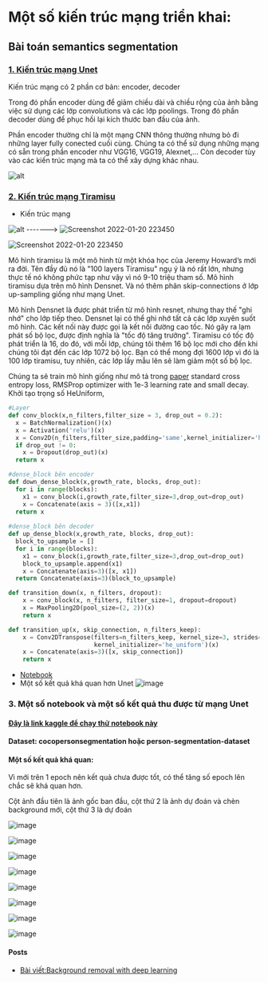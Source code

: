 # Một số kiến trúc mạng triển khai:
## Bài toán semantics segmentation
### [1. Kiến trúc mạng Unet](https://arxiv.org/pdf/1505.04597.pdf)
Kiến trúc mạng có 2 phần cơ bản: encoder, decoder

Trong đó phần encoder dùng để giảm chiều dài và chiều rộng của ảnh bằng việc sử dụng các lớp convolutions và các lớp poolings. Trong đó phần decoder dùng để phục hồi lại kích thước ban đầu của ảnh. 

Phần encoder thường chỉ là một mạng CNN thông thường nhưng bỏ đi những layer fully conected cuối cùng. Chúng ta có thể sử dụng những mạng có sẵn trong phần encoder như VGG16, VGG19, Alexnet,... Còn decoder tùy vào các kiến trúc mạng mà ta có thể xây dựng khác nhau.

![alt](https://i.imgur.com/lKZGO0C.png)


### [2. Kiến trúc mạng Tiramisu](https://arxiv.org/pdf/1611.09326.pdf)

* Kiến trúc mạng

![alt](https://miro.medium.com/max/694/0*8y3DsK9cGoW9tpne.) -------> ![Screenshot 2022-01-20 223450](https://user-images.githubusercontent.com/72034584/150370352-499f67c9-1d87-48c5-857f-cc8ddd4f6a6c.png)

![Screenshot 2022-01-20 223450](https://user-images.githubusercontent.com/72034584/150372015-5adb61f7-bdcd-4bc9-8774-ca478626ced8.png)

Mô hình tiramisu là một mô hình từ một khóa học của Jeremy Howard’s mới ra đời. Tên đầy đủ nó là "100 layers Tiramisu" ngụ ý là nó rất lớn, nhưng thực tế nó không phức tạp như vậy vì nó 9-10 triệu tham số. Mô hình tiramisu dựa trên mô hình Densnet. Và nó thêm phân skip-connections ở lớp up-sampling giống như mạng Unet.  

Mô hình Densnet là được phát triển từ mô hình resnet, nhưng thay thế "ghi nhớ" cho lớp tiếp theo. Densnet lại có thể ghi nhớ tất cả các lớp xuyên suốt mô hình. Các kết nối này được gọi là kết nối đường cao tốc. Nó gây ra lạm phát số bộ lọc, được định nghĩa là "tốc độ tăng trưởng". Tiramisu có tốc độ phát triển là 16, do đó, với mỗi lớp, chúng tôi thêm 16 bộ lọc mới cho đến khi chúng tôi đạt đến các lớp 1072 bộ lọc. Bạn có thể mong đợi 1600 lớp vì đó là 100 lớp tiramisu, tuy nhiên, các lớp lấy mẫu lên sẽ làm giảm một số bộ lọc.


Chúng ta sẽ train mô hình giống như mô tả trong [paper](https://arxiv.org/pdf/1611.09326.pdf) standard cross entropy loss, RMSProp optimizer with 1e-3 learning rate and small decay. Khởi tạo trọng số HeUniform, 

```python
#Layer
def conv_block(x,n_filters,filter_size = 3, drop_out = 0.2):
  x = BatchNormalization()(x)
  x = Activation('relu')(x)
  x = Conv2D(n_filters,filter_size,padding='same',kernel_initializer='he_uniform')(x)
  if drop_out != 0:
    x = Dropout(drop_out)(x)
  return x
```

```python
#dense_block bên encoder
def down_dense_block(x,growth_rate, blocks, drop_out):
  for i in range(blocks):
    x1 = conv_block(i,growth_rate,filter_size=3,drop_out=drop_out)
    x = Concatenate(axis = 3)([x,x1])
  return x
  
#dense_block bên decoder
def up_dense_block(x,growth_rate, blocks, drop_out):
  block_to_upsample = []
  for i in range(blocks):
    x1 = conv_block(i,growth_rate,filter_size=3,drop_out=drop_out)
    block_to_upsample.append(x1)
    x = Concatenate(axis=3)([x, x1])
  return Concatenate(axis=3)(block_to_upsample)
```

```python
def transition_down(x, n_filters, dropout):
    x = conv_block(x, n_filters, filter_size=1, dropout=dropout)
    x = MaxPooling2D(pool_size=(2, 2))(x)
    return x
```

```python
def transition_up(x, skip_connection, n_filters_keep):
    x = Conv2DTranspose(filters=n_filters_keep, kernel_size=3, strides=(2, 2), padding='same', activation='relu',
                        kernel_initializer='he_uniform')(x)
    x = Concatenate(axis=3)([x, skip_connection])
    return x
```

* [Notebook](https://files.fast.ai/part2/lesson14/)
* Một số kết quả khá quan hơn Unet
![image](https://user-images.githubusercontent.com/72034584/150340219-2df1e1eb-9589-4e2f-a090-fd1a460a458c.png)

















### 3. Một số notebook và một số kết quả thu được từ mạng Unet
#### [Đây là link kaggle để chạy thử notebook này](https://www.kaggle.com/acousticmusic/unet-removal-background-ver1)

#### Dataset: cocopersonsegmentation hoặc person-segmentation-dataset

#### Một số kết quả khá quan:
Vì mới trên 1 epoch nên kết quả chưa được tốt, có thể tăng số epoch lên chắc sẽ khá quan hơn.

Cột ảnh đầu tiên là ảnh gốc ban đầu, cột thứ 2 là ảnh dự đoán và chèn background mới, cột thứ 3 là dự đoán

![image](https://user-images.githubusercontent.com/72034584/149666138-9d4c3a96-3b2d-4e82-8137-13513fb8b5fc.png)

![image](https://user-images.githubusercontent.com/72034584/149666148-52af094f-6531-4238-b657-0719730ebca3.png)

![image](https://user-images.githubusercontent.com/72034584/149666157-16c04a82-5012-4aae-b539-e8c3f838e7b6.png)

![image](https://user-images.githubusercontent.com/72034584/149666178-2b960a1a-db01-44af-82b6-e5798ff293a9.png)

![image](https://user-images.githubusercontent.com/72034584/150349372-3a9f7a71-0cc4-461f-ac32-c8f52ec1e96f.png)

![image](https://user-images.githubusercontent.com/72034584/150349302-3ffc4b1e-e9ef-4267-9aac-df5c6e89ae8e.png)

![image](https://user-images.githubusercontent.com/72034584/150354486-6489cafe-8a41-4a6f-8f83-caac9caa5cb9.png)

![image](https://user-images.githubusercontent.com/72034584/150356631-cbdda2f4-0c99-4b00-b7e2-d2056b1120af.png)


#### Posts
* [Bài viết:Background removal with deep learning](https://towardsdatascience.com/background-removal-with-deep-learning-c4f2104b3157)

